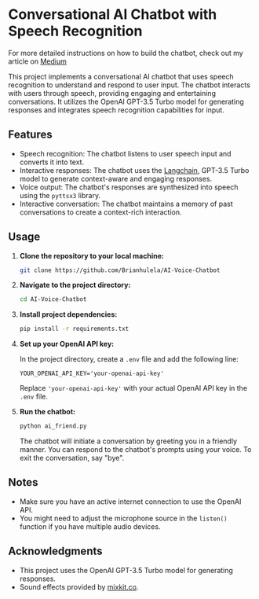 # Conversational AI Chatbot with Speech Recognition

For more detailed instructions on how to build the chatbot, check out my article on [Medium](https://medium.com/@brianhulela/create-a-python-ai-voice-chatbot-with-speechrecognition-langchain-and-openai-gpt-3-5-turbo-c60f92f4a47c)

This project implements a conversational AI chatbot that uses speech recognition to understand and respond to user input. The chatbot interacts with users through speech, providing engaging and entertaining conversations. It utilizes the OpenAI GPT-3.5 Turbo model for generating responses and integrates speech recognition capabilities for input.

## Features

- Speech recognition: The chatbot listens to user speech input and converts it into text.
- Interactive responses: The chatbot uses the [Langchain](https://www.langchain.com/), GPT-3.5 Turbo model to generate context-aware and engaging responses.
- Voice output: The chatbot's responses are synthesized into speech using the `pyttsx3` library.
- Interactive conversation: The chatbot maintains a memory of past conversations to create a context-rich interaction.

## Usage

1. **Clone the repository to your local machine:**

    ```bash
    git clone https://github.com/Brianhulela/AI-Voice-Chatbot
    ```

2. **Navigate to the project directory:**

    ```bash
    cd AI-Voice-Chatbot
    ```

3. **Install project dependencies:**

    ```bash
    pip install -r requirements.txt
    ```

4. **Set up your OpenAI API key:**

    In the project directory, create a `.env` file and add the following line:
    
    ```
    YOUR_OPENAI_API_KEY='your-openai-api-key'
    ```
    
    Replace `'your-openai-api-key'` with your actual OpenAI API key in the `.env` file.

5. **Run the chatbot:**

    ```bash
    python ai_friend.py
    ```

    The chatbot will initiate a conversation by greeting you in a friendly manner. You can respond to the chatbot's prompts using your voice. To exit the conversation, say "bye".

## Notes

- Make sure you have an active internet connection to use the OpenAI API.
- You might need to adjust the microphone source in the `listen()` function if you have multiple audio devices.

## Acknowledgments

- This project uses the OpenAI GPT-3.5 Turbo model for generating responses.
- Sound effects provided by [mixkit.co](https://mixkit.co/).

